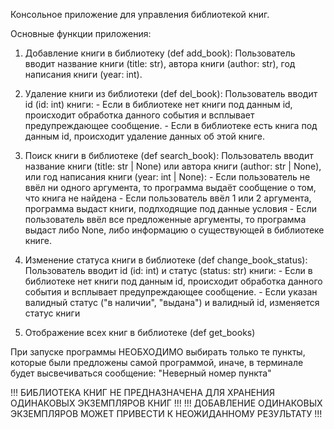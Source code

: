 Консольное приложение для управления библиотекой книг.

Основные функции приложения:
  1. Добавление книги в библиотеку (def add_book):
       Пользователь вводит название книги (title: str), автора книги (author: str), год написания книги (year: int).
     
  2. Удаление книги из библиотеки (def del_book):
       Пользователь вводит id (id: int) книги:
         - Если в библиотеке нет книги под данным id, происходит обработка данного события и всплывает предупреждающее сообщение.
         - Если в библиотеке есть книга под данным id, происходит удаление данных об этой книге.
     
  3. Поиск книги в библиотеке (def search_book):
       Пользователь вводит название книги (title: str | None) или автора книги (author: str | None), или год написания книги (year: int | None):
         - Если пользователь не ввёл ни одного аргумента, то программа выдаёт сообщение о том, что книга не найдена
         - Если пользователь ввёл 1 или 2 аргумента, программа выдаст книги, подлходящие под данные условия
         - Если пользователь ввёл все предложенные аргументы, то программа выдаст либо None, либо информацию о существующей в библиотеке книге.
     
  5. Изменение статуса книги в библиотеке (def change_book_status):
       Пользователь вводит id (id: int) и статус (status: str) книги:
         - Если в библиотеке нет книги под данным id, происходит обработка данного события и всплывает предупреждающее сообщение.
         - Если указан валидный статус ("в наличии", "выдана") и валидный id, изменяется статус книги

  6. Отображение всех книг в библиотеке (def get_books)


При запуске программы НЕОБХОДИМО выбирать только те пункты, которые были предложены самой программой, иначе, в терминале будет высвечиваться сообщение: "Неверный номер пункта"

!!! БИБЛИОТЕКА КНИГ НЕ ПРЕДНАЗНАЧЕНА ДЛЯ ХРАНЕНИЯ ОДИНАКОВЫХ ЭКЗЕМПЛЯРОВ КНИГ !!!
!!! ДОБАВЛЕНИЕ ОДИНАКОВЫХ ЭКЗЕМПЛЯРОВ МОЖЕТ ПРИВЕСТИ К НЕОЖИДАННОМУ РЕЗУЛЬТАТУ !!!
